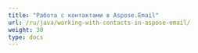 ```yaml
---
title: "Работа с контактами в Aspose.Email"
url: /ru/java/working-with-contacts-in-aspose-email/
weight: 30
type: docs
---
```

